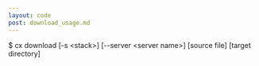 ```yaml
---
layout: code
post: download_usage.md
---
```



$ cx download [-s &lt;stack&gt;] [--server &lt;server name&gt;] [source file] [target directory]

